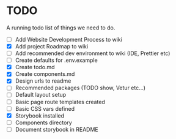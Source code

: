 # TODO

A running todo list of things we need to do.

-   [ ] Add Website Development Process to wiki
-   [x] Add project Roadmap to wiki
-   [ ] Add recommended dev environment to wiki (IDE, Prettier etc)
-   [ ] Create defaults for .env.example
-   [x] Create todo.md
-   [x] Create components.md
-   [x] Design urls to readme
-   [ ] Recommended packages (TODO show, Vetur etc...)
-   [ ] Default layout setup
-   [ ] Basic page route templates created
-   [ ] Basic CSS vars defined
-   [x] Storybook installed
-   [ ] Components directory
-   [ ] Document storybook in README
